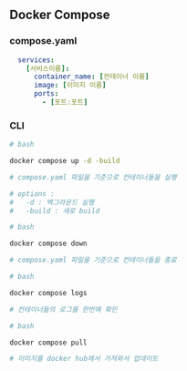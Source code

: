 ## Docker Compose


### compose.yaml
```yaml
  services:
    [서비스이름]:
      container_name: [컨테이너 이름]
      image: [이미지 이름]
      ports:
        - [포트:포트]
```

### CLI
```bash
# bash

docker compose up -d -build

# compose.yaml 파일을 기준으로 컨테이너들을 실행

# options :
#   -d : 백그라운드 실행
#   -build : 새로 build
```

```bash
# bash

docker compose down

# compose.yaml 파일을 기준으로 컨테이너들을 종료
```

```bash
# bash

docker compose logs

# 컨테이너들의 로그를 한번에 확인
```

```bash
# bash

docker compose pull

# 이미지를 docker hub에서 가져와서 업데이트
```